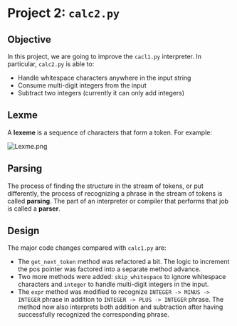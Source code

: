 # Project 2: `calc2.py`

## Objective

In this project, we are going to improve the `cacl1.py` interpreter. In particular, `calc2.py` is able to:

- Handle whitespace characters anywhere in the input string
- Consume multi-digit integers from the input
- Subtract two integers (currently it can only add integers)

## Lexme

A **lexeme** is a sequence of characters that form a token. For example:

![Lexme.png](Lexme.png)

## Parsing

The process of finding the structure in the stream of tokens, or put differently, the process of recognizing a phrase in the stream of tokens is called **parsing**. The part of an interpreter or compiler that performs that job is called a **parser**.

## Design

The major code changes compared with `calc1.py` are:

- The `get_next_token` method was refactored a bit. The logic to increment the pos pointer was factored into a separate method advance.
- Two more methods were added: `skip_whitespace` to ignore whitespace characters and `integer` to handle multi-digit integers in the input.
- The `expr` method was modified to recognize `INTEGER -> MINUS -> INTEGER` phrase in addition to `INTEGER -> PLUS -> INTEGER` phrase. The method now also interprets both addition and subtraction after having successfully recognized the corresponding phrase.
